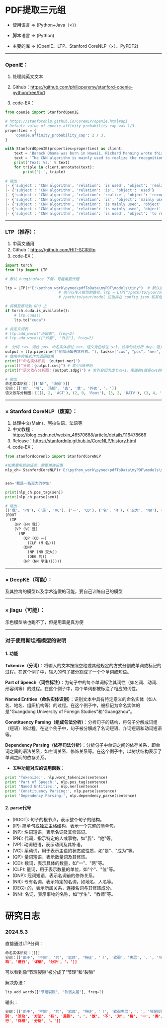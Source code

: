 # PDF提取三元组 

* 使用语言 => (Python+Java（×）)

* 脚本语言 => (Python)

* 主要的库 => (OpenIE、LTP、Stanford CoreNLP（×）、PyPDF2)

***

###  OpenIE：

1. 处理纯英文文本

2. Github：https://github.com/philipperemy/stanford-openie-python/tree/fix1
3. code-EX：

```python
from openie import StanfordOpenIE

# https://stanfordnlp.github.io/CoreNLP/openie.html#api
# Default value of openie.affinity_probability_cap was 1/3.
properties = {
    'openie.affinity_probability_cap': 2 / 3,
}

with StanfordOpenIE(properties=properties) as client:
    text = 'Barack Obama was born in Hawaii. Richard Manning wrote this sentence.'
    text = 'The CNN algorithm is mainly used to realize the recognition and feature extraction of target images'
    print('Text: %s.' % text)
    for triple in client.annotate(text):
        print('|-', triple)
        
# 输出：
|- {'subject': 'CNN algorithm', 'relation': 'is used', 'object': 'realize'}
|- {'subject': 'CNN algorithm', 'relation': 'is', 'object': 'used'}
|- {'subject': 'CNN algorithm', 'relation': 'realize', 'object': 'recognition'}      
|- {'subject': 'CNN algorithm', 'relation': 'is', 'object': 'mainly used'}
|- {'subject': 'CNN algorithm', 'relation': 'is mainly used', 'object': 'realize'}   
|- {'subject': 'CNN algorithm', 'relation': 'is mainly used', 'object': 'to realize'}
|- {'subject': 'CNN algorithm', 'relation': 'is used', 'object': 'to realize'} 
```

***

###  LTP（推荐）：

1. 中英文通用
2. Github：https://github.com/HIT-SCIR/ltp
3. code-EX：

```python
import torch
from ltp import LTP

# 默认 huggingface 下载，可能需要代理

ltp = LTP(r"E:\python_work\pyneo\pdfToData\myPDF\models\tiny")  # 默认加载 Small 模型
                        # 也可以传入模型的路径，ltp = LTP("/path/to/your/model")
                        # /path/to/your/model 应当存在 config.json 和其他模型文件

# 将模型移动到 GPU 上
if torch.cuda.is_available():
    # ltp.cuda()
    ltp.to("cuda")

# 自定义词表
# ltp.add_word("汤姆去", freq=2)
# ltp.add_words(["外套", "外衣"], freq=2)

#  分词 cws、词性 pos、命名实体标注 ner、语义角色标注 srl、依存句法分析 dep、语义依存分析树 sdp、语义依存分析图 sdpg
output = ltp.pipeline(["他叫汤姆去拿外衣。"], tasks=["cws", "pos", "ner", "srl", "dep", "sdp", "sdpg"])
# 使用字典格式作为返回结果
print(f"命名实体识别：{output.ner}")
print(f"分词：{output.cws}") # 索引从0开始
print(f"语义依存分析图：{output.sdpg}") # 索引会因为虚节点+1，里面的1就是cws的0 => 1：他，2：叫，3：汤姆

# 输出
命名实体识别：[[('Nh', '汤姆')]]
分词：[['他', '叫', '汤姆', '去', '拿', '外衣', '。']]
语义依存分析图：[[(1, 2, 'AGT'), (2, 0, 'Root'), (3, 2, 'DATV'), (3, 4, 'AGT'), (4, 2, 'eSUCC'), (5, 2, 'eSUCC'), (5, 4, 'eSUCC'), (6, 5, 'PAT'), (7, 2, 'mPUNC')]]
```

***

###  × Stanford CoreNLP（废案）：

1. 处理中文(Main)、阿拉伯语、法语等
2. 中文教程：https://blog.csdn.net/weixin_46570668/article/details/116478666
3. Release：https://stanfordnlp.github.io/CoreNLP/history.html
4. code-EX：

```python
from stanfordcorenlp import StanfordCoreNLP

#如果要用其他语言，需要单独设置
nlp_ch= StanfordCoreNLP(r'E:\python_work\pyneo\pdfToData\myPDF\models\stanford-corenlp-full-2018-02-27', lang='zh')


sen='我是一名交大的学生'

print(nlp_ch.pos_tag(sen))
print(nlp_ch.parse(sen))

# 输出：
[('我', 'PN'), ('是', 'VC'), ('一', 'CD'), ('名', 'M'), ('交大', 'NR'), ('的', 'DEG'), ('学生', 'NN')]
(ROOT
  (IP
    (NP (PN 我))
    (VP (VC 是)
      (NP
        (QP (CD 一)
          (CLP (M 名)))
        (DNP
          (NP (NR 交大))
          (DEG 的))
        (NP (NN 学生))))))
```

***

### × DeepKE（可能）：

及其拉垮的模型以及学术造假的可能，要自己训练自己的模型

***

### × jiagu（可能）：

乐色模型啥也跑不了，但是用着是真方便

***

### 对于使用斯坦福模型的说明

#### 1. 功能

   **Tokenize（分词）**：将输入的文本按照空格或其他规定的方式分割成单词或标记的过程。在这个例子中，输入的句子被分割成了一个个单词或短语。

   **Part of Speech（词性标注）**：为句子中的每个单词标注其词性（如名词、动词、形容词等）的过程。在这个例子中，每个单词都被标注了相应的词性。

   **Named Entities（命名实体识别）**：识别文本中具有特定意义的命名实体（如人名、地名、组织机构等）的过程。在这个例子中，被标记为命名实体的是"Guangdong University of Foreign Studies"和"Guangzhou"。

   **Constituency Parsing（组成句法分析）**：分析句子的结构，将句子分解成词组（短语）的过程。在这个例子中，句子被分解成了名词短语、介词短语和动词短语等。

   **Dependency Parsing（依存句法分析）**：分析句子中单词之间的依存关系，即单词之间的语法关系，如主谓关系、修饰关系等。在这个例子中，以树状结构表示了单词之间的依存关系。

- **五种功能对应的调用函数：**

```python
print 'Tokenize:', nlp.word_tokenize(sentence)
print 'Part of Speech:', nlp.pos_tag(sentence)
print 'Named Entities:', nlp.ner(sentence)
print 'Constituency Parsing:', nlp.parse(sentence)
print 'Dependency Parsing:', nlp.dependency_parse(sentence)
```

#### 2. parse代号

* (ROOT): 句子的根节点，表示整个句子的结构。
* (IP): 简单句或独立主格结构，表示一个完整的简单句。
* (NP): 名词短语，表示名词及其修饰词。
* (PN): 代词，指示特定的人或事物，如"我"、"他"等。
* (VP): 动词短语，表示动词及其补语。
* (VC): 系动词，用于表示主语的状态或性质，如"是"、"成为"等。
* (QP): 量词短语，表示数量词及其修饰。
* (CD): 数词，表示具体的数量，如"一"、"两"等。
* (CLP): 量词，用于表示数量的单位，如"个"、"位"等。
* (DNP): 冠词短语，表示名词前的修饰关系。
* (NR): 专有名词，表示特定的名词，如地名、人名等。
* (DEG): 的，表示所属关系，连接名词与其修饰成分。
* (NN): 名词，表示事物的名称，如"学生"、"教师"等。

# 研究日志

### 2024.5.3

直接通过LTP分词：

```python
命名实体识别：[[]]
分词：[['由于', '不同', '的', '岩体', '特征', '（', '软弱', '夹层', '、', '节理', '裂隙', '、', '地下水', '、', '岩体表观', '结构', '等', '）', '识别', '涉及', '方法', '有', '差别', '，', '故', '不', '对', '每', '一', '类', '岩体', '特征', '所', '采用', '的', 'CNN', '模型', '结
构', '进行', '详细', '分析', '。']]
```

可以看到像“节理裂隙”被分成了“节理”和“裂隙“

解决办法：

```python
ltp.add_words(["节理裂隙", "软弱夹层"], freq=2)
```

输出：

```python
分词：[['由于', '不同', '的', '岩体', '特征', '（', '软弱夹层', '、', '节理裂隙', '、', '地下水', '、', '岩体表观', '结构', '等', '）', '识
别', '涉及', '方法', '有', '差别', '，', '故', '不', '对', '每', '一', '类', '岩体', '特征', '所', '采用', '的', 'CNN', '模型', '结构', '进
行', '详细', '分析', '。']]
```

